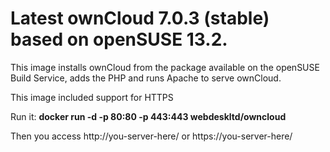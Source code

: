 Latest ownCloud 7.0.3 (stable) based on openSUSE 13.2.
====================

This image installs ownCloud from the package available on the openSUSE Build Service, adds the PHP and runs Apache to serve ownCloud.

This image included support for HTTPS

Run it: **docker run -d -p 80:80 -p 443:443 webdeskltd/owncloud**

Then you access http://you-server-here/ or https://you-server-here/
